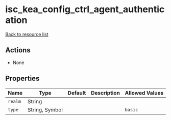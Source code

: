 # isc_kea_config_ctrl_agent_authentication

[Back to resource list](../README.md#resources)

## Actions

- None

## Properties

| Name    | Type           | Default | Description | Allowed Values |
| ------- | -------------- | ------- | ----------- | -------------- |
| `realm` | String         |         |             |                |
| `type`  | String, Symbol |         |             | `basic`        |
